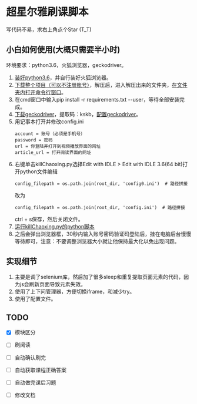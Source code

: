 # 超星尔雅刷课脚本
写代码不易，求右上角点个Star (T_T)
## 小白如何使用(大概只需要半小时)
环境要求：python3.6，火狐浏览器，geckodriver。 
1. [装好python3.6](https://blog.csdn.net/qq_39313596/article/details/80664945)，并自行装好火狐浏览器。
0. [下载整个项目（可以不注册账号）](https://jingyan.baidu.com/article/b907e6277ede7e46e7891cf7.html)，解压后，进入解压出来的文件夹，[在文件夹内打开命令行窗口](https://zhidao.baidu.com/question/368766370936203684.html)。
0. 在cmd窗口中输入pip install -r requirements.txt --user，等待全部安装完成。
0. [下载geckodriver](https://pan.baidu.com/s/1UALN7gJGf7kN-o67ffcSyQ)，提取码：kskb，[配置geckodriver](https://blog.csdn.net/hy_696/article/details/80114065)。 
0. 用记事本打开并修改config.ini
    ```angular2html
    account = 账号（必须是手机号）
    password = 密码
    url = 你登陆并打开到视频播放界面的网址
    article_url = 打开阅读界面的网址
    ```
0. 右键单击killChaoxing.py选择Edit with IDLE > Edit with IDLE 3.6(64 bit)打开python文件编辑
    ```angular2html
    config_filepath = os.path.join(root_dir, 'config0.ini')  # 路径拼接
    ```
    改为
    ```angular2html
    config_filepath = os.path.join(root_dir, 'config.ini')  # 路径拼接
    ```
    ctrl + s保存，然后关闭文件。
0. [运行killChaoxing.py的python脚本](https://jingyan.baidu.com/article/22fe7ced18776f3002617f2e.html)  
0. 之后会弹出浏览器框，30秒内输入账号密码验证码登陆后，挂在电脑后台慢慢等待即可，注意：不要调整浏览器大小就让他保持最大化以免出现问题。

## 实现细节
1. 主要是调了selenium库，然后加了很多sleep和重复提取页面元素的代码，因为js会刷新页面导致元素失效。
0. 使用了上下问管理器，方便切换iframe，和减少try。
0. 使用了配置文件。  

## TODO
- [x]  模块区分
- [ ]  刷阅读
- [ ]  自动确认刷完
- [ ]  自动获取课程正确答案
- [ ]  自动做完课后习题
- [ ]  修改文档

